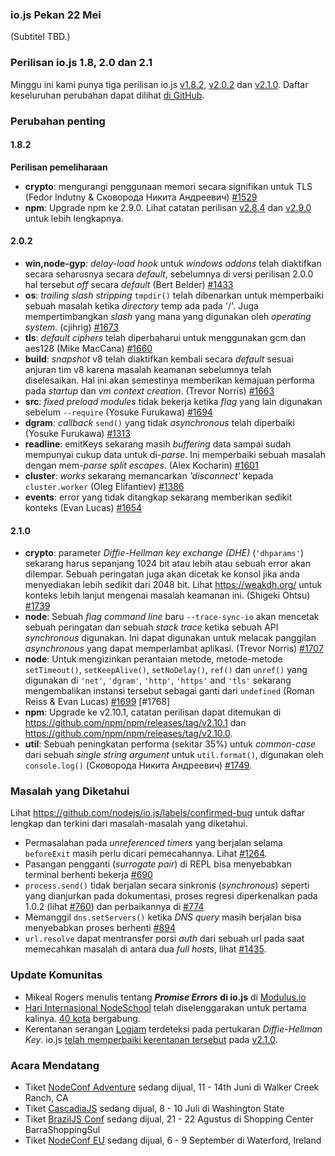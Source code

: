 ### io.js Pekan 22 Mei
(Subtitel TBD.)

### Perilisan io.js 1.8, 2.0 dan 2.1
Minggu ini kami punya tiga perilisan io.js [v1.8.2](https://iojs.org/dist/v1.8.2/), [v2.0.2](https://iojs.org/dist/v2.0.2/) dan [v2.1.0](https://iojs.org/dist/v2.1.0/). Daftar keseluruhan perubahan dapat dilihat [di GitHub](https://github.com/nodejs/io.js/blob/master/CHANGELOG.md).

### Perubahan penting

#### 1.8.2

**Perilisan pemeliharaan**

* **crypto**: mengurangi penggunaan memori secara signifikan untuk TLS (Fedor Indutny & Сковорода Никита Андреевич) [#1529](https://github.com/iojs/io.js/pull/1529)
* **npm**: Upgrade npm ke 2.9.0. Lihat catatan perilisan [v2.8.4](https://github.com/npm/npm/releases/tag/v2.8.4) dan [v2.9.0](https://github.com/npm/npm/releases/tag/v2.9.0) untuk lebih lengkapnya.

#### 2.0.2

* **win,node-gyp**: *delay-load hook* untuk *windows addons* telah diaktifkan secara seharusnya secara *default*, sebelumnya di versi perilisan 2.0.0 hal tersebut *off* secara *default* (Bert Belder) [#1433](https://github.com/nodejs/io.js/pull/1433)
* **os**: *trailing slash stripping* `tmpdir()` telah dibenarkan untuk memperbaiki sebuah masalah ketika *directory* temp ada pada '/'. Juga mempertimbangkan *slash* yang mana yang digunakan oleh *operating system*. (cjihrig) [#1673](https://github.com/nodejs/io.js/pull/1673)
* **tls**: *default ciphers* telah diperbaharui untuk menggunakan gcm dan aes128 (Mike MacCana) [#1660](https://github.com/nodejs/io.js/pull/1660)
* **build**: *snapshot* v8 telah diaktifkan kembali secara *default* sesuai anjuran tim v8 karena masalah keamanan sebelumnya telah diselesaikan. Hal ini akan semestinya memberikan kemajuan performa pada *startup* dan *vm context creation*. (Trevor Norris) [#1663](https://github.com/nodejs/io.js/pull/1663)
* **src**: *fixed preload modules* tidak bekerja ketika *flag* yang lain digunakan sebelum `--require` (Yosuke Furukawa) [#1694](https://github.com/nodejs/io.js/pull/1694)
* **dgram**: *callback* `send()` yang tidak *asynchronous* telah diperbaiki (Yosuke Furukawa) [#1313](https://github.com/nodejs/io.js/pull/1313)
* **readline**: emitKeys sekarang masih *buffering* data sampai sudah mempunyai cukup data untuk di-*parse*. Ini memperbaiki sebuah masalah dengan mem-*parse* *split escapes*. (Alex Kocharin) [#1601](https://github.com/nodejs/io.js/pull/1601)
* **cluster**: *works* sekarang memancarkan *'disconnect'* kepada `cluster.worker` (Oleg Elifantiev) [#1386](https://github.com/nodejs/io.js/pull/1386)
* **events**: error yang tidak ditangkap sekarang memberikan sedikit konteks (Evan Lucas) [#1654](https://github.com/nodejs/io.js/pull/1654)

#### 2.1.0
* **crypto**: parameter *Diffie-Hellman key exchange (DHE)* (`'dhparams'`) sekarang harus sepanjang 1024 bit atau lebih atau sebuah error akan dilempar. Sebuah peringatan juga akan dicetak ke konsol jika anda menyediakan lebih sedikit dari 2048 bit. Lihat https://weakdh.org/ untuk konteks lebih lanjut mengenai masalah keamanan ini. (Shigeki Ohtsu) [#1739](https://github.com/nodejs/io.js/pull/1739)
* **node**: Sebuah *flag command line* baru `--trace-sync-io` akan mencetak sebuah peringatan dan sebuah *stack trace* ketika sebuah API *synchronous* digunakan. Ini dapat digunakan untuk melacak panggilan *asynchronous* yang dapat memperlambat aplikasi. (Trevor Norris) [#1707](https://github.com/nodejs/io.js/pull/1707)
* **node**: Untuk mengizinkan perantaian metode, metode-metode `setTimeout()`, `setKeepAlive()`, `setNoDelay()`, `ref()` dan `unref()` yang digunakan di `'net'`, `'dgram'`, `'http'`, `'https'` and `'tls'` sekarang mengembalikan instansi tersebut sebagai ganti dari `undefined` (Roman Reiss & Evan Lucas) [#1699](https://github.com/nodejs/io.js/pull/1699) [#1768]
* **npm**: Upgrade ke v2.10.1, catatan perilisan dapat ditemukan di <https://github.com/npm/npm/releases/tag/v2.10.1> dan <https://github.com/npm/npm/releases/tag/v2.10.0>.
* **util**: Sebuah peningkatan performa (sekitar 35%) untuk *common-case* dari sebuah *single string argument* untuk `util.format()`, digunakan oleh `console.log()` (Сковорода Никита Андреевич) [#1749](https://github.com/nodejs/io.js/pull/1749).

### Masalah yang Diketahui

Lihat https://github.com/nodejs/io.js/labels/confirmed-bug untuk daftar lengkap dan terkini dari masalah-masalah yang diketahui.

* Permasalahan pada *unreferenced timers* yang berjalan selama `beforeExit` masih perlu dicari pemecahannya. Lihat [#1264](https://github.com/iojs/io.js/issues/1264).
* Pasangan pengganti (*surrogate pair*) di REPL bisa menyebabkan terminal berhenti bekerja [#690](https://github.com/iojs/io.js/issues/690)
* `process.send()` tidak berjalan secara sinkronis (*synchronous*) seperti yang dianjurkan pada dokumentasi, proses regresi diperkenalkan pada 1.0.2 (lihat [#760](https://github.com/iojs/io.js/issues/760)) dan perbaikannya di [#774](https://github.com/iojs/io.js/issues/774)
* Memanggil `dns.setServers()` ketika *DNS query* masih berjalan bisa menyebabkan proses berhenti [#894](https://github.com/iojs/io.js/issues/894)
* `url.resolve` dapat mentransfer porsi *auth* dari sebuah url pada saat memecahkan masalah di antara dua *full hosts*, lihat [#1435](https://github.com/iojs/io.js/issues/1435).

### Update Komunitas

* Mikeal Rogers menulis tentang ***Promise Errors*** **di io.js** di [Modulus.io](http://blog.modulus.io/promise-errors-in-iojs)
* [Hari Internasional NodeSchool](http://nodeschool.io/international-day/) telah diselenggarakan untuk pertama kalinya. [40 kota](https://github.com/nodeschool/international-day/issues?q=label%3Arollcall-2015+is%3Aclosed) bergabung.
* Kerentanan serangan [Logjam](https://weakdh.org/) terdeteksi pada pertukaran *Diffie-Hellman Key*. io.js [telah memperbaiki kerentanan tersebut](https://github.com/nodejs/io.js/pull/1739) pada [v2.1.0](https://github.com/nodejs/io.js/blob/master/CHANGELOG.md#2015-05-24-version-210-rvagg).

### Acara Mendatang

* Tiket [NodeConf Adventure](http://nodeconf.com/) sedang dijual, 11 - 14th Juni di Walker Creek Ranch, CA
* Tiket [CascadiaJS](http://2015.cascadiajs.com/) sedang dijual, 8 - 10 Juli di Washington State
* Tiket [BrazilJS Conf](http://braziljs.com.br/) sedang dijual, 21 - 22 Agustus di Shopping Center BarraShoppingSul
* Tiket [NodeConf EU](http://nodeconf.eu/) sedang dijual, 6 - 9 September di Waterford, Ireland

